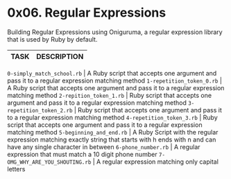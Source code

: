 # 0x06. Regular Expressions

Building Regular Expressions using Oniguruma, a regular expression library that is used by Ruby by default.

TASK | DESCRIPTION
--- | ---

`0-simply_match_school.rb` | A Ruby script that accepts one argument and pass it to a regular expression matching method
`1-repetition_token_0.rb` | A Ruby script that accepts one argument and pass it to a regular expression matching method
`2-repition_token_1.rb` | Ruby script that accepts one argument and pass it to a regular expression matching method
`3-repetition_token_2.rb` | Ruby script that accepts one argument and pass it to a regular expression matching method
`4-repetition_token_3.rb` | Ruby script that accepts one argument and pass it to a regular expression matching method
`5-beginning_and_end.rb` | A Ruby Script with the regular expression matching exactly  string that starts with h ends with n and can have any single character in between
`6-phone_number.rb` | A regular expression that must match a 10 digit phone number
`7-OMG_WHY_ARE_YOU_SHOUTING.rb` | A regular expression matching only capital letters

